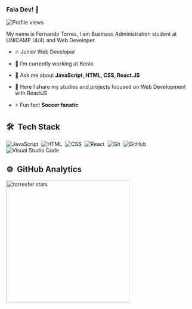 ### Fala Dev! 👋

<p align="left"> <img src="https://komarev.com/ghpvc/?username=torresfer&color=yellow" alt="Profile views" /> </p>

My name is Fernando Torres, I am Business Administration student at UNICAMP (4/4) and Web Developer.

- 🔥 Junior Web Developer

- 🔭 I’m currently working at Kenlo

- 💬 Ask me about **JavaScript, HTML, CSS, React.JS**

- 🌱 Here I share my studies and projects focused on Web Development with ReactJS

- ⚡ Fun fact **Soccer fanatic**

## 🛠 &nbsp;Tech Stack

![JavaScript](https://img.shields.io/badge/-JavaScript-05122A?style=flat&logo=javascript)&nbsp;
![HTML](https://img.shields.io/badge/-HTML-05122A?style=flat&logo=HTML5)&nbsp;
![CSS](https://img.shields.io/badge/-CSS-05122A?style=flat&logo=CSS3&logoColor=1572B6)&nbsp;
![React](https://img.shields.io/badge/-React-05122A?style=flat&logo=react)&nbsp;
![Git](https://img.shields.io/badge/-Git-05122A?style=flat&logo=git)&nbsp;
![GitHub](https://img.shields.io/badge/-GitHub-05122A?style=flat&logo=github)&nbsp;
![Visual Studio Code](https://img.shields.io/badge/-Visual%20Studio%20Code-05122A?style=flat&logo=visual-studio-code&logoColor=007ACC)&nbsp;

## ⚙️ &nbsp;GitHub Analytics

<p align="left">
<img width="330em" src="https://github-readme-stats.vercel.app/api/top-langs/?username=torresfer&langs_count=8&theme=vision-friendly-dark" alt="torresfer stats"/>
</p>

